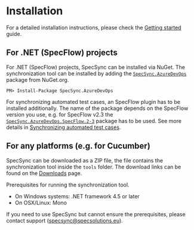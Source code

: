 # Installation

For a detailed installation instructions, please check the [Getting started](getting-started/) guide.

## For .NET \(SpecFlow\) projects

For .NET \(SpecFlow\) projects, SpecSync can be installed via NuGet. The synchronization tool can be installed by adding the [`SpecSync.AzureDevOps`](https://www.nuget.org/packages/SpecSync.AzureDevOps) package from NuGet.org.

```text
PM> Install-Package SpecSync.AzureDevOps
```

For synchronizing automated test cases, an SpecFlow plugin has to be installed additionally. The name of the package depends on the SpecFlow version you use, e.g. for SpecFlow v2.3 the [`SpecSync.AzureDevOps.SpecFlow.2-3`](https://www.nuget.org/packages/SpecSync.AzureDevOps.SpecFlow.2-3) package has to be used. See more details in [Synchronizing automated test cases](important-concepts/synchronizing-automated-test-cases.md).

## For any platforms \(e.g. for Cucumber\)

SpecSync can be downloaded as a ZIP file, the file contains the synchronization tool inside the `tools` folder. The download links can be found on the [Downloads](downloads.md) page.

Prerequisites for running the synchronization tool.

* On Windows systems: .NET framework 4.5 or later
* On OSX/Linux: Mono

If you need to use SpecSync but cannot ensure the prerequisites, please contact support \(specsync@specsolutions.eu\).

